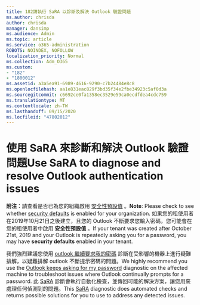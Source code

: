 ```yaml
---
title: 182請執行 SaRA 以診斷及解決 Outlook 驗證問題
ms.author: chrisda
author: chrisda
manager: dansimp
ms.audience: Admin
ms.topic: article
ms.service: o365-administration
ROBOTS: NOINDEX, NOFOLLOW
localization_priority: Normal
ms.collection: Adm_O365
ms.custom:
- "182"
- "1800012"
ms.assetid: a3a5ea91-6989-4616-9290-c7b24484e8c8
ms.openlocfilehash: aa1e831eac829f3bd35f34e2fbe34923c5af0d3a
ms.sourcegitcommit: c6692ce0fa1358ec3529e59ca0ecdfdea4cdc759
ms.translationtype: MT
ms.contentlocale: zh-TW
ms.lasthandoff: 09/15/2020
ms.locfileid: "47802012"
---
```

# <a name="use-sara-to-diagnose-and-resolve-outlook-authentication-issues"></a><span data-ttu-id="08f1c-102">使用 SaRA 來診斷和解決 Outlook 驗證問題</span><span class="sxs-lookup"><span data-stu-id="08f1c-102">Use SaRA to diagnose and resolve Outlook authentication issues</span></span>

<span data-ttu-id="08f1c-103">**附注**：請查看是否已為您的組織啟用 [安全性預設值](https://aka.ms/securitydefaults) 。</span><span class="sxs-lookup"><span data-stu-id="08f1c-103">**Note**: Please check to see whether [security defaults](https://aka.ms/securitydefaults) is enabled for your organization.</span></span> <span data-ttu-id="08f1c-104">如果您的租使用者在2019年10月21日之後建立，且您的 Outlook 不斷要求您輸入密碼，您可能會在您的租使用者中啟用 **安全性預設值** 。</span><span class="sxs-lookup"><span data-stu-id="08f1c-104">If your tenant was created after October 21st, 2019 and your Outlook is repeatedly asking you for a password, you may have **security defaults** enabled in your tenant.</span></span>

<span data-ttu-id="08f1c-105">我們強烈建議您使用 [outlook 繼續要求我的密碼](https://aka.ms/SaRA-OutlookPwdPrompt-Alchemy) 診斷在受影響的機器上進行疑難排解，以疑難排解 outlook 不斷提示密碼的問題。</span><span class="sxs-lookup"><span data-stu-id="08f1c-105">We highly recommend you use the [Outlook keeps asking for my password](https://aka.ms/SaRA-OutlookPwdPrompt-Alchemy) diagnostic on the affected machine to troubleshoot issues where Outlook continually prompts for a password.</span></span> <span data-ttu-id="08f1c-106">此 [SaRA](https://diagnostics.office.com/#/) 診斷會執行自動化檢查，並傳回可能的解決方案，讓您用來處理任何偵測到的問題。</span><span class="sxs-lookup"><span data-stu-id="08f1c-106">This [SaRA](https://diagnostics.office.com/#/) diagnostic does automated checks and returns possible solutions for you to use to address any detected issues.</span></span>
